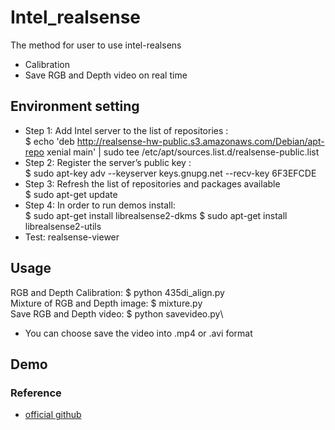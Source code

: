 # Intel_realsense
The method for user to use intel-realsens
* Calibration
* Save RGB and Depth video on real time
## Environment setting
* Step 1: Add Intel server to the list of repositories :\
$ echo 'deb http://realsense-hw-public.s3.amazonaws.com/Debian/apt-repo xenial main' | sudo tee /etc/apt/sources.list.d/realsense-public.list
* Step 2: Register the server’s public key :\
$ sudo apt-key adv --keyserver keys.gnupg.net --recv-key 6F3EFCDE
* Step 3: Refresh the list of repositories and packages available\
$ sudo apt-get update
* Step 4: In order to run demos install:\
$ sudo apt-get install librealsense2-dkms
$ sudo apt-get install librealsense2-utils
* Test: realsense-viewer
## Usage
RGB and Depth Calibration: $ python 435di_align.py\
Mixture of RGB and Depth image: $ mixture.py\
Save RGB and Depth video: $ python savevideo.py\
* You can choose save the video into .mp4 or .avi format
## Demo
### Reference
* [official github](https://github.com/IntelRealSense/librealsense/releases)

